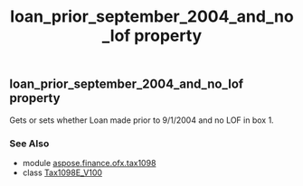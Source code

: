 ﻿---
title: loan_prior_september_2004_and_no_lof property
second_title: Aspose.Finance for Python via .NET API References
description: 
type: docs
weight: 80
url: /python-net/aspose.finance.ofx.tax1098/tax1098e_v100/loan_prior_september_2004_and_no_lof/
is_root: false
---

## loan_prior_september_2004_and_no_lof property


Gets or sets whether Loan made prior to 9/1/2004 and no LOF in box 1.

### See Also
* module [aspose.finance.ofx.tax1098](../../)
* class [Tax1098E_V100](/finance/python-net/aspose.finance.ofx.tax1098/tax1098e_v100)
